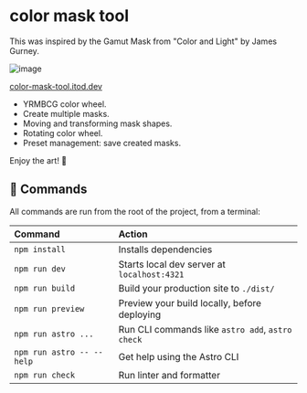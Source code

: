 # color mask tool

This was inspired by the Gamut Mask from "Color and Light" by James Gurney.

![image](https://blog.itod.dev/assets/2024_07_01_23_49_03_ffb122dafa_Z27IpA4.webp)

[color-mask-tool.itod.dev](https://color-mask-tool.itod.dev)

- YRMBCG color wheel.
- Create multiple masks.
- Moving and transforming mask shapes.
- Rotating color wheel.
- Preset management: save created masks.

Enjoy the art! 🤗

## 🧞 Commands

All commands are run from the root of the project, from a terminal:

| Command                   | Action                                           |
| :------------------------ | :----------------------------------------------- |
| `npm install`             | Installs dependencies                            |
| `npm run dev`             | Starts local dev server at `localhost:4321`      |
| `npm run build`           | Build your production site to `./dist/`          |
| `npm run preview`         | Preview your build locally, before deploying     |
| `npm run astro ...`       | Run CLI commands like `astro add`, `astro check` |
| `npm run astro -- --help` | Get help using the Astro CLI                     |
| `npm run check`           | Run linter and formatter                         |

